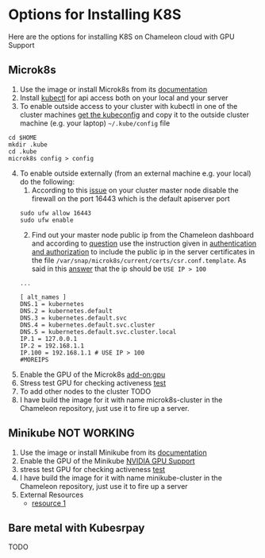 # Options for Installing K8S
Here are the options for installing K8S on Chameleon cloud with GPU Support
## Microk8s
  1. Use the image or install Microk8s from its [documentation](https://ubuntu.com/tutorials/install-a-local-kubernetes-with-microk8s?&_ga=2.247530752.628037779.1650564942-2133565126.1649957392#1-overview)
  2. Install [kubectl](https://kubernetes.io/docs/tasks/tools/install-kubectl-linux/) for api access both on your local and your server
  3. To enable outside access to your cluster with kubectl in one of the cluster machines [get the kubeconfig](https://microk8s.io/docs/working-with-kubectl) and copy it to the outside cluster machine (e.g. your laptop) `~/.kube/config` file
```
cd $HOME
mkdir .kube
cd .kube
microk8s config > config
  ```
  4. To enable outside externally (from an external machine e.g. your local) do the following:
      1. According to this [issue](https://github.com/canonical/microk8s/issues/421) on your cluster master node disable the firewall on the port 16443 which is the default apiserver port
      ```
      sudo ufw allow 16443
      sudo ufw enable
      ``` 
      2. Find out your master node public ip from the Chameleon dashboard and according to [question](https://stackoverflow.com/questions/63451290/microk8s-devops-unable-to-connect-to-the-server-x509-certificate-is-valid-f) use the instruction given in [authentication and authorization](https://stackoverflow.com/questions/63451290/microk8s-devops-unable-to-connect-to-the-server-x509-certificate-is-valid-f) to include the public ip in the server certificates in the file `/var/snap/microk8s/current/certs/csr.conf.template`. As said in this [answer](https://stackoverflow.com/a/65571967) that the ip should be `USE IP > 100`
      ```
      ...

      [ alt_names ]
      DNS.1 = kubernetes
      DNS.2 = kubernetes.default
      DNS.3 = kubernetes.default.svc
      DNS.4 = kubernetes.default.svc.cluster
      DNS.5 = kubernetes.default.svc.cluster.local
      IP.1 = 127.0.0.1
      IP.2 = 192.168.1.1
      IP.100 = 192.168.1.1 # USE IP > 100
      #MOREIPS
      ``` 
  5. Enable the GPU of the Microk8s [add-on:gpu](https://microk8s.io/docs/addon-gpu)
  6. Stress test GPU for checking activeness [test](https://docs.mirantis.com/mke/3.4/ops/deploy-apps-k8s/gpu-support.html)
  7. To add other nodes to the cluster TODO
  8. I have build the image for it with name microk8s-cluster in the Chameleon repository, just use it to fire up a server.

## Minikube NOT WORKING
  1. Use the image or install Minikube from its [documentation](https://minikube.sigs.k8s.io/docs/)
  2. Enable the GPU of the Minikube [NVIDIA GPU Support](https://minikube.sigs.k8s.io/docs/tutorials/nvidia_gpu/)
  3. stress test GPU for checking activeness [test](https://docs.mirantis.com/mke/3.4/ops/deploy-apps-k8s/gpu-support.html)
  4. I have build the image for it with name minikube-cluster in the Chameleon repository, just use it to fire up a server
  5. External Resources
      * [resource 1](https://anencore94.github.io/2020/08/19/minikube-gpu.html)

## Bare metal with Kubesrpay
TODO
